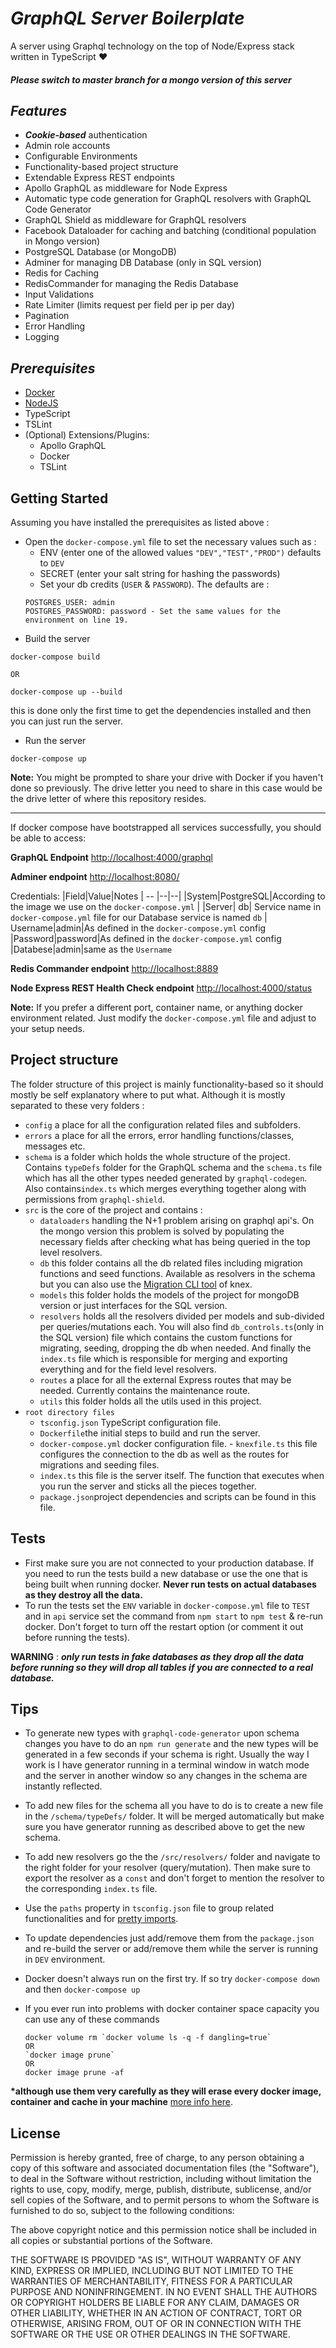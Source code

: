 # _GraphQL Server Boilerplate_

A server using Graphql technology on the top of Node/Express stack written in TypeScript ♥️

#### _Please switch to master branch for a mongo version of this server_

## _Features_

- **_Cookie-based_** authentication
- Admin role accounts
- Configurable Environments
- Functionality-based project structure
- Extendable Express REST endpoints
- Apollo GraphQL as middleware for Node Express
- Automatic type code generation for GraphQL resolvers with GraphQL Code Generator
- GraphQL Shield as middleware for GraphQL resolvers
- Facebook Dataloader for caching and batching (conditional population in Mongo version)
- PostgreSQL Database (or MongoDB)
- Adminer for managing DB Database (only in SQL version)
- Redis for Caching
- RedisCommander for managing the Redis Database
- Input Validations
- Rate Limiter (limits request per field per ip per day)
- Pagination
- Error Handling
- Logging

## _Prerequisites_

- [Docker](https://www.docker.com/)
- [NodeJS](https://nodejs.org/)
- TypeScript
- TSLint
- (Optional) Extensions/Plugins:
  - Apollo GraphQL
  - Docker
  - TSLint

## Getting Started

Assuming you have installed the prerequisites as listed above :

- Open the `docker-compose.yml` file to set the necessary values such as :
  - ENV (enter one of the allowed values `"DEV","TEST","PROD")` defaults to `DEV`
  - SECRET (enter your salt string for hashing the passwords)
  - Set your db credits (`USER` & `PASSWORD`). The defaults are :
  ```
  POSTGRES_USER: admin
  POSTGRES_PASSWORD: password - Set the same values for the environment on line 19.
  ```
 - Build the server

```
docker-compose build

OR

docker-compose up --build
```

this is done only the first time to get the dependencies installed and then you can just run the server.

- Run the server

```
docker-compose up
```

**Note:** You might be prompted to share your drive with Docker if you haven't done so previously. The drive letter you need to share in this case would be the drive letter of where this repository resides.

 <hr>
If docker compose have bootstrapped all services successfully, you should be able to access:

**GraphQL Endpoint**
[http://localhost:4000/graphql](http://localhost:4000/graphql)

**Adminer endpoint**
[http://localhost:8080/](http://localhost:8080/)

Credentials:
|Field|Value|Notes
| -- |--|--|
|System|PostgreSQL|According to the image we use on the `docker-compose.yml` |
|Server| db| Service name in `docker-compose.yml` file for our Database service is named `db`
| Username|admin|As defined in the `docker-compose.yml` config
|Password|password|As defined in the `docker-compose.yml` config
|Databese|admin|same as the `Username`

**Redis Commander endpoint**
[http://localhost:8889](http://localhost:8889/)

**Node Express REST Health Check endpoint**
[http://localhost:4000/status](http://localhost:4000/status)

**Note:** If you prefer a different port, container name, or anything docker environment related. Just modify the `docker-compose.yml` file and adjust to your setup needs.

## Project structure

The folder structure of this project is mainly functionality-based so it should mostly be self explanatory where to put what.
Although it is mostly separated to these very folders :

- `config` a place for all the configuration related files and subfolders.
- `errors` a place for all the errors, error handling functions/classes, messages etc.
- `schema` is a folder which holds the whole structure of the project. Contains `typeDefs` folder for the GraphQL schema and the `schema.ts` file which has all the other types needed generated by `graphql-codegen`. Also contains`index.ts` which merges everything together along with permissions from `graphql-shield`.
- `src` is the core of the project and contains :
  - `dataloaders` handling the N+1 problem arising on graphql api's. On the mongo version this problem is solved by populating the necessary fields after checking what has being queried in the top level resolvers.
  - `db` this folder contains all the db related files including migration functions and seed functions. Available as resolvers in the schema but you can also use the [Migration CLI tool](https://knexjs.org/#Migrations) of knex.
  - `models` this folder holds the models of the project for mongoDB version or just interfaces for the SQL version.
  - `resolvers` holds all the resolvers divided per models and sub-divided per queries/mutations each. You will also find `db_controls.ts`(only in the SQL version) file which contains the custom functions for migrating, seeding, dropping the db when needed. And finally the `index.ts` file which is responsible for merging and exporting everything and for the field level resolvers.
  - `routes` a place for all the external Express routes that may be needed. Currently contains the maintenance route.
  - `utils` this folder holds all the utils used in this project.
- `root directory files`
  - `tsconfig.json` TypeScript configuration file.
  - `Dockerfile`the initial steps to build and run the server.
  - `docker-compose.yml` docker configuration file. - `knexfile.ts` this file configures the connection to the db as well as the routes for migrations and seeding files.
  - `index.ts` this file is the server itself. The function that executes when you run the server and sticks all the pieces together.
  - `package.json`project dependencies and scripts can be found in this file.

## Tests

- First make sure you are not connected to your production database. If you need to run the tests build a new database or use the one that is being built when running docker. **Never run tests on actual databases as they destroy all the data.**
- To run the tests set the `ENV` variable in `docker-compose.yml` file to `TEST` and in `api` service set the command from `npm start` to `npm test` & re-run docker. Don't forget to turn off the restart option (or comment it out before running the tests).

**WARNING** : **_only run tests in fake databases as they drop all the data before running so they will drop all tables if you are connected to a real database._**

## Tips

- To generate new types with `graphql-code-generator` upon schema changes you have to do an `npm run generate` and the new types will be generated in a few seconds if your schema is right. Usually the way I work is I have generator running in a terminal window in watch mode and the server in another window so any changes in the schema are instantly reflected.
- To add new files for the schema all you have to do is to create a new file in the `/schema/typeDefs/` folder. It will be merged automatically but make sure you have generator running as described above to get the new schema.
- To add new resolvers go the the `/src/resolvers/` folder and navigate to the right folder for your resolver (query/mutation). Then make sure to export the resolver as a `const` and don't forget to mention the resolver to the corresponding `index.ts` file.
- Use the `paths` property in `tsconfig.json` file to group related functionalities and for [pretty imports](https://stackoverflow.com/questions/43281741/how-to-use-paths-in-tsconfig-json).
- To update dependencies just add/remove them from the `package.json` and re-build the server or add/remove them while the server is running in `DEV` environment.
- Docker doesn't always run on the first try. If so try `docker-compose down` and then `docker-compose up`
- If you ever run into problems with docker container space capacity you can use any of these commands

  ```
  docker volume rm `docker volume ls -q -f dangling=true`
  OR
  `docker image prune`
  OR
  docker image prune -af
  ```

**\*although use them very carefully as they will erase every docker image, container and cache in your machine**
[more info here](https://docs.docker.com/engine/reference/commandline/image_prune/).

## License

Permission is hereby granted, free of charge, to any person obtaining a copy of this software and associated documentation files (the "Software"), to deal in the Software without restriction, including without limitation the rights to use, copy, modify, merge, publish, distribute, sublicense, and/or sell copies of the Software, and to permit persons to whom the Software is furnished to do so, subject to the following conditions:

The above copyright notice and this permission notice shall be included in all copies or substantial portions of the Software.

THE SOFTWARE IS PROVIDED "AS IS", WITHOUT WARRANTY OF ANY KIND, EXPRESS OR IMPLIED, INCLUDING BUT NOT LIMITED TO THE WARRANTIES OF MERCHANTABILITY, FITNESS FOR A PARTICULAR PURPOSE AND NONINFRINGEMENT. IN NO EVENT SHALL THE AUTHORS OR COPYRIGHT HOLDERS BE LIABLE FOR ANY CLAIM, DAMAGES OR OTHER LIABILITY, WHETHER IN AN ACTION OF CONTRACT, TORT OR OTHERWISE, ARISING FROM, OUT OF OR IN CONNECTION WITH THE SOFTWARE OR THE USE OR OTHER DEALINGS IN THE SOFTWARE.
